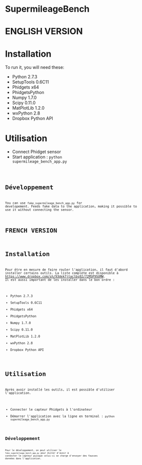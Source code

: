 SupermileageBench
=================

ENGLISH VERSION
===============

Installation
==============
To run it, you will need these:
  - Python 2.7.3
  - SetupTools 0.6C11
  - Phidgets x64
  - PhidgetsPython
  - Numpy 1.7.0
  - Scipy 0.11.0
  - MatPlotLib 1.2.0
  - wxPython 2.8
  - Dropbox Python API

Utilisation
===============
  - Connect Phidget sensor
  - Start application :
      <code>python supermileage_bench_app.py<code>

Développement
===============
You can use <code>fake_supermileage_bench_app.py</code> for developement. Feeds fake data to the application, making it possible to use it without connecting the sensor.


FRENCH VERSION
===============

Installation
==============
Pour être en mesure de faire rouler l'application, il faut d'abord installer certains outils. La liste complète est disponible à https://www.dropbox.com/sh/93dek7jtaclbs02/72MSP9SUMW. Il est aussi important de les installer dans le bon ordre : 
  - Python 2.7.3
  - SetupTools 0.6C11
  - Phidgets x64
  - PhidgetsPython
  - Numpy 1.7.0
  - Scipy 0.11.0
  - MatPlotLib 1.2.0
  - wxPython 2.8
  - Dropbox Python API

Utilisation
===============
Après avoir installé les outils, il est possible d'utiliser l'application.
  - Connecter le capteur Phidgets à l'ordinateur
  - Démarrer l'application avec la ligne en terminal :
      <code>python supermileage_bench_app.py<code>

Développement
===============
Pour le développement, on peut utiliser le <code>fake_supermileage_bench_app.py</code> pour éviter d'avoir à connecter le capteur puisque celui-ci se charge d'envoyer des fausses données dans l'application.

